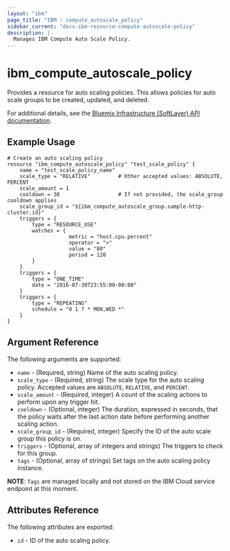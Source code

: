 ```yaml
---
layout: "ibm"
page_title: "IBM : compute_autoscale_policy"
sidebar_current: "docs-ibm-resource-compute-autoscale-policy"
description: |-
  Manages IBM Compute Auto Scale Policy.
---
```


# ibm\_compute_autoscale_policy

Provides a resource for auto scaling policies. This allows policies for auto scale groups to be created, updated, and deleted.

For additional details, see the [Bluemix Infrastructure (SoftLayer) API documentation](http://sldn.softlayer.com/reference/datatypes/SoftLayer_Scale_Policy).

## Example Usage

```hcl
# Create an auto scaling policy
resource "ibm_compute_autoscale_policy" "test_scale_policy" {
    name = "test_scale_policy_name"
    scale_type = "RELATIVE"         # Other accepted values: ABSOLUTE, PERCENT
    scale_amount = 1
    cooldown = 30                   # If not provided, the scale_group cooldown applies
    scale_group_id = "${ibm_compute_autoscale_group.sample-http-cluster.id}"
    triggers = {
        type = "RESOURCE_USE"
        watches = {
                    metric = "host.cpu.percent"
                    operator = ">"
                    value = "80"
                    period = 120
        }
    }
    triggers = {
        type = "ONE_TIME"
        date = "2016-07-30T23:55:00-00:00"
    }
    triggers = {
        type = "REPEATING"
        schedule = "0 1 ? * MON,WED *"
    }
}
```

## Argument Reference

The following arguments are supported:

* `name` - (Required, string) Name of the auto scaling policy.
* `scale_type` - (Required, string) The scale type for the auto scaling policy. Accepted values are `ABSOLUTE`, `RELATIVE`, and `PERCENT`.
* `scale_amount` - (Required, integer) A count of the scaling actions to perform upon any trigger hit.
* `cooldown` - (Optional, integer) The duration, expressed in seconds, that the policy waits after the last action date before performing another scaling action.
* `scale_group_id` - (Required, integer) Specify the ID of the auto scale group this policy is on.
* `triggers` - (Optional, array of integers and strings) The triggers to check for this group.
* `tags` - (Optional, array of strings) Set tags on the auto scaling policy instance.

**NOTE**: `Tags` are managed locally and not stored on the IBM Cloud service endpoint at this moment.

## Attributes Reference

The following attributes are exported:

* `id` - ID of the auto scaling policy.
